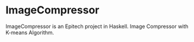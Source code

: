 # ImageCompressor
ImageCompressor is an Epitech project in Haskell. Image Compressor with K-means Algorithm.
